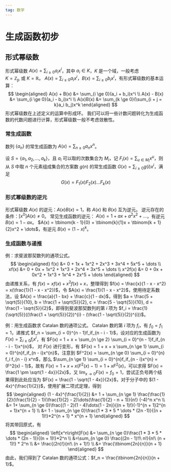 ```yaml
---
tag: 数学
---
```


<head>
    <script src="https://cdn.mathjax.org/mathjax/latest/MathJax.js?config=TeX-AMS-MML_HTMLorMML" type="text/javascript"></script>
    <script type="text/x-mathjax-config">
        MathJax.Hub.Config({
            tex2jax: {
            skipTags: ['script', 'noscript', 'style', 'textarea', 'pre'],
            inlineMath: [['$','$']]
            }
        });
    </script>
</head>

# 生成函数初步
## 形式幂级数
形式幂级数 $A(x) = \sum_{i \ge 0} a_ix^i$，其中 $a_i \in K$，$K$ 是一个域，一般考虑  
$K = \mathbb{Z}_{\mathbb{p}}$ 或 $K = \mathbb{R}$。
$A(x) = \sum_{i \ge 0} a_ix^i$，$B(x) = \sum_{i \ge 0}b_ix^i$，有形式幂级数的基本运算：
$$
\begin{aligned}
A(x) + B(x) &= \sum_{i \ge 0}(a_i + b_i)x^i \\
A(x) - B(x) &= \sum_{i \ge 0}(a_i - b_i)x^i \\
A(x)B(x) &= \sum_{k \ge 0}(\sum_{i + j = k}a_i b_j)x^k
\end{aligned}
$$
形式幂级数在上述定义的运算中形成环。
我们可以将一些计数问题转化为生成函数的代数问题进行计算，形式幂级数一般不考虑敛散性。

### 常生成函数
数列 $\{a_n\}$ 的常生成函数为 $A(x)= \sum_{n \ge 0}a_n x^n$。

设 $S = \{a_1, a_2, \dots, a_k\}$，且 $a_i$ 可以取的次数集合为 $M_i$，记 $F_i(x) = \sum_{u \in M_i}x^u$，则从 $S$ 中取 $n$ 个元素组成集合的方案数 $g(n)$ 的常生成函数 $G(x) = \sum_{i \ge 0}g(i)x^i$，满足$$G(x) = F_1(x)F_2(x)\dots F_k(x)$$

### 形式幂级数的逆元
形式幂级数 $A(x)$ 的逆元：$A(x)B(x) = 1$，称 $A(x)$ 和 $B(x)$ 互为逆元。
逆元存在的条件：$[x^0]A(x) \neq 0$。
常见生成函数的逆元：
$A(x) = 1 + ax + a^2x^2 + \dots$，有逆元 $B(x) = 1 - ax$。
$A(x) = \tbinom{k - 1}{0} + \tbinom{k}{1}x + \tbinom{k + 1}{2}x^2 + \dots$，有逆元 $B(x) = (1 - x)^k$。

### 生成函数与递推
例：求斐波那契数列的通项公式。
$$
\begin{aligned}
f(x) &= 0 + 1x + 1x^2 + 2x^3 + 3x^4 + 5x^5 + \dots \\
xf(x) &= 0 + 0x + 1x^2 + 1x^3 + 2x^4 + 3x^5 + \dots \\
x^2f(x) &= 0 + 0x + 0x^2 + 1x^3 + 1x^4 + 2x^5 + \dots
\end{aligned}
$$
由递推关系，有 $f(x) = xf(x) + x^2f(x) + x$，整理得到 $f(x) = \frac{x}{1 - x - x^2} = x(\frac{1}{1 - x - x^2})$，令 $A(x) = \frac{1}{1 - x - x^2}$，使用待定系数法，设 $A(x) = \frac{a}{1 - bx} + \frac{c}{1 - dx}$，得到 $a = \frac{5 + \sqrt{5}}{10}, b = \frac{1 + \sqrt{5}}{2}, c = \frac{5 - \sqrt{5}}{10}, d = \frac{1 - \sqrt{5}}{2}$，即得到斐波那契数列的第 $i$ 项为 $f_i = \frac{1}{\sqrt{5}}((\frac{1 + \sqrt{5}}{2})^{i} - (\frac{1 - \sqrt{5}}{2})^{i})$。

例：用生成函数求 Catalan 数的通项公式。
Catalan 数的第 $i$ 项为 $f_i$，有 $f_0 = f_1 = 1$，递推式 $f_n = \sum_{i = 0}^{n - 1}f_if_{n - i - 1}$，设对应的生成函数为 $F(x) = \sum_{i \ge 0}f_i x^i$，有 $F(x) = 1 + x + \sum_{n \ge 2} \sum_{i = 0}^{n - 1}f_if_{n - i - 1}x^{n}$，
对 $F(x)$ 进行变形，有 $F(x) = 1 + x + x \sum_{n \ge 1} \sum_{i = 0}^{n}f_if_{n - i}x^{n}$，注意到 $F^2(x) = \sum_{n \ge 0} \sum_{i = 0}^{n} f_i f_{n - i} x^n$，那么 $\sum_{n \ge 1} \sum_{i = 0}^{n}f_if_{n - i}x^{n} = (F^2(x) - 1)$，故有 $F(x) = 1 + x + x(F^2(x) - 1) = 1 + xF^2(x)$，可以求得 $F(x) = \frac{1 \pm \sqrt{1 - 4x}}{2x}$，又 $\lim_{x \to 0}F(x) = f_0 = 1$，尝试正负号两个结果得到此处应当为 $F(x) = \frac{1 - \sqrt{1 - 4x}}{2x}$，对于分子中的 $(1 - 4x)^{\frac{1}{2}}$，使用扩展二项式定理，得到
$$
\begin{aligned}
(1 - 4x)^{\frac{1}{2}} &= 1 + \sum_{n \ge 1} \frac{\frac{1}{2}(\frac{1}{2} - 1)(\frac{1}{2} - 2)\dots(\frac{1}{2} - n + 1)}{n!} (-4)^n x^n \\
&= 1+ \sum_{n \ge 0}\frac{(1 - 2)(1 - 4)\dots(1 - 2n)}{(n + 1)!}(-1)^{n + 1}2^{n + 1}x^{n + 1} \\
&= 1 - \sum_{n \ge 0}\frac{1 * 3 * 5 * \dots * (2n -1)}{(n + 1)!}*2^{n + 1} * x^{n + 1}
\end{aligned}
$$
将其带回原式，有
$$
\begin{aligned}
\left[x^n\right]F(x) &= \sum_{n \ge 0}\frac{1 * 3 * 5 * \dots * (2n - 1)}{(n + 1)!}*2^n \\
&=\sum_{n \ge 0} \frac{(2n - 1)!!\ n!}{n!\ (n + 1)!} * 2^n \\
&= \frac{(2n)!}{n!\ (n + 1)!} \\
&= \frac{\tbinom{2n}{n}}{n + 1}
\end{aligned}
$$
由此，我们得到了 Catalan 数的通项公式：$f_n = \frac{\tbinom{2n}{n}}{n + 1}$。
